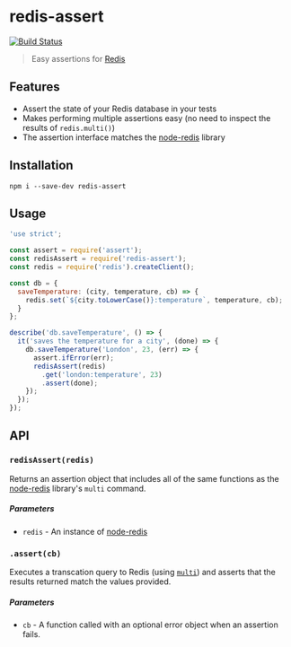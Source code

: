 # redis-assert

[![Build Status](https://travis-ci.org/robinjmurphy/redis-assert.svg?branch=master)](https://travis-ci.org/robinjmurphy/redis-assert)

> Easy assertions for [Redis](http://redis.io/)

## Features

* Assert the state of your Redis database in your tests
* Makes performing multiple assertions easy (no need to inspect the results of `redis.multi()`)
* The assertion interface matches the [node-redis](https://github.com/NodeRedis/node_redis) library

## Installation

```
npm i --save-dev redis-assert
```

## Usage

```js
'use strict';

const assert = require('assert');
const redisAssert = require('redis-assert');
const redis = require('redis').createClient();

const db = {
  saveTemperature: (city, temperature, cb) => {
    redis.set(`${city.toLowerCase()}:temperature`, temperature, cb);
  }
};

describe('db.saveTemperature', () => {
  it('saves the temperature for a city', (done) => {
    db.saveTemperature('London', 23, (err) => {
      assert.ifError(err);
      redisAssert(redis)
        .get('london:temperature', 23)
        .assert(done);
    });
  });
});
```

## API

### `redisAssert(redis)`

Returns an assertion object that includes all of the same functions as the [node-redis](https://github.com/NodeRedis/node_redis) library's `multi` command.

##### Parameters

* `redis` - An instance of [node-redis](https://github.com/NodeRedis/node_redis)

### `.assert(cb)`

Executes a transcation query to Redis (using [`multi`](http://redis.io/commands/multi)) and asserts that the results returned match the values provided.

##### Parameters

* `cb` - A function called with an optional error object when an assertion fails.
